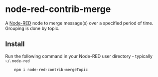 node-red-contrib-merge
======================

A <a href="http://nodered.org" target="_new">Node-RED</a> node to merge message(s) over a specified period of time. Grouping is done by topic.

Install
-------

Run the following command in your Node-RED user directory - typically `~/.node-red`

        npm i node-red-contrib-mergeTopic

